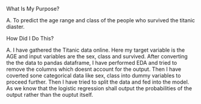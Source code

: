 What Is My Purpose?

A. To predict the age range and class of the people who survived the titanic diaster.

How Did I Do This?

A. I have gathered the Titanic data online. Here my target variable is the AGE and input variables are the sex, class and survived. After converting the the data to pandas dataframe, I have performed EDA and tried to remove the columns which doesnt account for the output.
Then I have coverted sone categorical data like sex, class into dummy variables to proceed further. Then I have tried to split the data and fed into the model. As we know that the logistic regression shall output the probabilities of the output rather than the ouptut itself.

